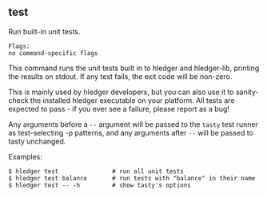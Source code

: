 ## test

Run built-in unit tests.

```flags
Flags:
no command-specific flags
```

This command runs the unit tests built in to hledger and hledger-lib,
printing the results on stdout. If any test fails, the exit code will
be non-zero.

This is mainly used by hledger developers, but you can also use it to
sanity-check the installed hledger executable on your platform. All
tests are expected to pass - if you ever see a failure, please report
as a bug!

Any arguments before a `--` argument will be passed to the `tasty` test runner as test-selecting -p patterns,
and any arguments after `--` will be passed to tasty unchanged.

Examples:
```
$ hledger test               # run all unit tests
$ hledger test balance       # run tests with "balance" in their name
$ hledger test -- -h         # show tasty's options
```
